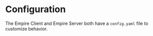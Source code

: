# Configuration

The Empire Client and Empire Server both have a `config.yaml` file to customize behavior.
